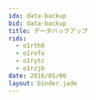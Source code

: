 ```yaml
---
idx: data-backup
bid: data-backup
title: データバックアップ
rids:
  - o1rth0
  - o1rxfo
  - o1rytc
  - o1rzjb
date: 2016/05/06
layout: binder.jade
---
```

